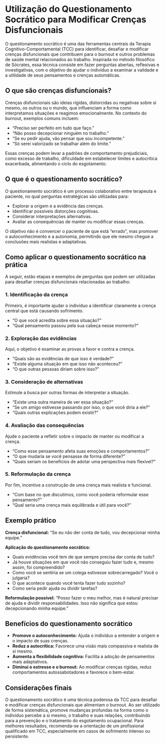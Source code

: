 # Utilização do Questionamento Socrático para Modificar Crenças Disfuncionais

O questionamento socrático é uma das ferramentas centrais da Terapia Cognitivo-Comportamental (TCC) para identificar, desafiar e modificar crenças disfuncionais que contribuem para o burnout e outros problemas de saúde mental relacionados ao trabalho. Inspirada no método filosófico de Sócrates, essa técnica consiste em fazer perguntas abertas, reflexivas e investigativas, com o objetivo de ajudar o indivíduo a examinar a validade e a utilidade de seus pensamentos e crenças automáticas.

## O que são crenças disfuncionais?

Crenças disfuncionais são ideias rígidas, distorcidas ou negativas sobre si mesmo, os outros ou o mundo, que influenciam a forma como interpretamos situações e reagimos emocionalmente. No contexto do burnout, exemplos comuns incluem:

- “Preciso ser perfeito em tudo que faço.”
- “Não posso decepcionar ninguém no trabalho.”
- “Se eu pedir ajuda, vão pensar que sou incompetente.”
- “Só serei valorizado se trabalhar além do limite.”

Essas crenças podem levar a padrões de comportamento prejudiciais, como excesso de trabalho, dificuldade em estabelecer limites e autocrítica exacerbada, alimentando o ciclo do esgotamento.

## O que é o questionamento socrático?

O questionamento socrático é um processo colaborativo entre terapeuta e paciente, no qual perguntas estratégicas são utilizadas para:

- Explorar a origem e a evidência das crenças.
- Identificar possíveis distorções cognitivas.
- Considerar interpretações alternativas.
- Avaliar as consequências de manter ou modificar essas crenças.

O objetivo não é convencer o paciente de que está “errado”, mas promover o autoconhecimento e a autonomia, permitindo que ele mesmo chegue a conclusões mais realistas e adaptativas.

## Como aplicar o questionamento socrático na prática

A seguir, estão etapas e exemplos de perguntas que podem ser utilizadas para desafiar crenças disfuncionais relacionadas ao trabalho:

### 1. Identificação da crença

Primeiro, é importante ajudar o indivíduo a identificar claramente a crença central que está causando sofrimento.

- “O que você acredita sobre essa situação?”
- “Qual pensamento passou pela sua cabeça nesse momento?”

### 2. Exploração das evidências

Aqui, o objetivo é examinar as provas a favor e contra a crença.

- “Quais são as evidências de que isso é verdade?”
- “Existe alguma situação em que isso não aconteceu?”
- “O que outras pessoas diriam sobre isso?”

### 3. Consideração de alternativas

Estimule a busca por outras formas de interpretar a situação.

- “Existe uma outra maneira de ver essa situação?”
- “Se um amigo estivesse passando por isso, o que você diria a ele?”
- “Quais outras explicações podem existir?”

### 4. Avaliação das consequências

Ajude o paciente a refletir sobre o impacto de manter ou modificar a crença.

- “Como esse pensamento afeta suas emoções e comportamentos?”
- “O que mudaria se você pensasse de forma diferente?”
- “Quais seriam os benefícios de adotar uma perspectiva mais flexível?”

### 5. Reformulação da crença

Por fim, incentive a construção de uma crença mais realista e funcional.

- “Com base no que discutimos, como você poderia reformular esse pensamento?”
- “Qual seria uma crença mais equilibrada e útil para você?”

## Exemplo prático

**Crença disfuncional:** “Se eu não der conta de tudo, vou decepcionar minha equipe.”

**Aplicação do questionamento socrático:**

- Quais evidências você tem de que sempre precisa dar conta de tudo?
- Já houve situações em que você não conseguiu fazer tudo e, mesmo assim, foi compreendido?
- Como você se sentiria se um colega estivesse sobrecarregado? Você o julgaria?
- O que acontece quando você tenta fazer tudo sozinho?
- Como seria pedir ajuda ou dividir tarefas?

**Reformulação possível:** “Posso fazer o meu melhor, mas é natural precisar de ajuda e dividir responsabilidades. Isso não significa que estou decepcionando minha equipe.”

## Benefícios do questionamento socrático

- **Promove o autoconhecimento:** Ajuda o indivíduo a entender a origem e o impacto de suas crenças.
- **Reduz a autocrítica:** Favorece uma visão mais compassiva e realista de si mesmo.
- **Aumenta a flexibilidade cognitiva:** Facilita a adoção de pensamentos mais adaptativos.
- **Diminui o estresse e o burnout:** Ao modificar crenças rígidas, reduz comportamentos autossabotadores e favorece o bem-estar.

## Considerações finais

O questionamento socrático é uma técnica poderosa da TCC para desafiar e modificar crenças disfuncionais que alimentam o burnout. Ao ser utilizado de forma sistemática, promove mudanças profundas na forma como o indivíduo percebe a si mesmo, o trabalho e suas relações, contribuindo para a prevenção e o tratamento do esgotamento ocupacional. Para melhores resultados, recomenda-se a orientação de um profissional qualificado em TCC, especialmente em casos de sofrimento intenso ou persistente.